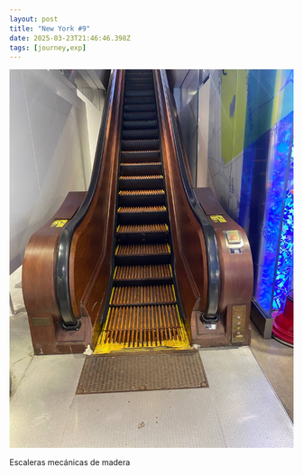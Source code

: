 ```yaml
---
layout: post
title: "New York #9"
date: 2025-03-23T21:46:46.398Z
tags: [journey,exp]
---
```


![New York #9](/assets/images/2025-03-23-image214646.png)

Escaleras mecánicas de madera